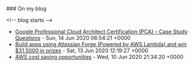\### On my blog

\<!-- blog starts -->
* [Google Professional Cloud Architect Certification (PCA) – Case Study Questions](https://abduljaleel.dev/2020/06/14/google-professional-cloud-architect-certification-pca/) - Sun, 14 Jun 2020 06:54:21 +0000
* [Build apps using Atlassian Forge (Powered by AWS Lambda) and win $31,5000 in prizes](https://abduljaleel.dev/2020/06/13/build-apps-using-atlassian-forge-powered-by-aws-lambda-and-win-315000-in-prizes/) - Sat, 13 Jun 2020 12:19:27 +0000
* [AWS cost saving opportunities](https://abduljaleel.dev/2020/06/11/cloud-cost-saving-opportunities-aws/) - Wed, 10 Jun 2020 21:34:20 +0000
<!-- blog ends -->
